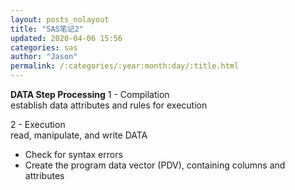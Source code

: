 ```yaml
---
layout: posts_nolayout
title: "SAS笔记2"
updated: 2020-04-06 15:56
categories: sas
author: "Jason"
permalink: /:categories/:year:month:day/:title.html
---
```

**DATA Step Processing**
1 - Compilation  
establish data attributes and rules for execution  

2 - Execution  
read, manipulate, and write DATA  
  * Check for syntax errors
  * Create the program data vector (PDV), containing columns and attributes
